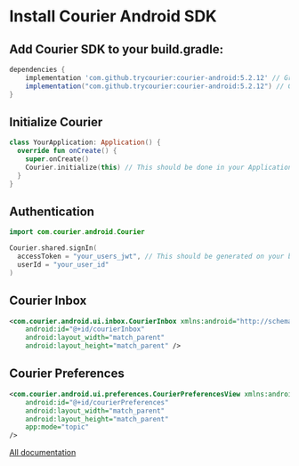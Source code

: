 # Install Courier Android SDK

## Add Courier SDK to your build.gradle:

```gradle
dependencies {
    implementation 'com.github.trycourier:courier-android:5.2.12' // Groovy
    implementation("com.github.trycourier:courier-android:5.2.12") // Gradle.kts
}
```

## Initialize Courier

```kotlin
class YourApplication: Application() {
  override fun onCreate() {
    super.onCreate()
    Courier.initialize(this) // This should be done in your Application or Activity class.
  }
}
```

## Authentication

```kotlin
import com.courier.android.Courier

Courier.shared.signIn(
  accessToken = "your_users_jwt", // This should be generated on your backend.
  userId = "your_user_id"
)
```

## Courier Inbox

```xml
<com.courier.android.ui.inbox.CourierInbox xmlns:android="http://schemas.android.com/apk/res/android"
    android:id="@+id/courierInbox"
    android:layout_width="match_parent"
    android:layout_height="match_parent" />
```

## Courier Preferences

```xml
<com.courier.android.ui.preferences.CourierPreferencesView xmlns:android="http://schemas.android.com/apk/res/android"
    android:id="@+id/courierPreferences"
    android:layout_width="match_parent"
    android:layout_height="match_parent"
    app:mode="topic"
/>
```

[All documentation](https://github.com/trycourier/courier-android)